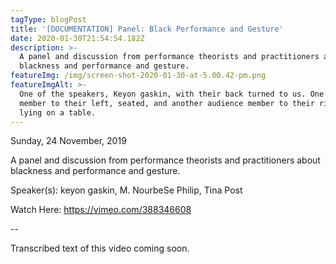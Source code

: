 ```yaml
---
tagType: blogPost
title: '[DOCUMENTATION] Panel: Black Performance and Gesture'
date: 2020-01-30T21:54:54.182Z
description: >-
  A panel and discussion from performance theorists and practitioners about
  blackness and performance and gesture.
featureImg: /img/screen-shot-2020-01-30-at-5.00.42-pm.png
featureImgAlt: >-
  One of the speakers, Keyon gaskin, with their back turned to us. One audience
  member to their left, seated, and another audience member to their right,
  lying on a table.
---
```

Sunday, 24 November, 2019

A panel and discussion from performance theorists and practitioners about blackness and performance and gesture.

Speaker(s): keyon gaskin, M. NourbeSe Philip, Tina Post

Watch Here: https://vimeo.com/388346608

\--

Transcribed text of this video coming soon.
